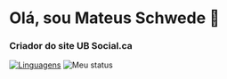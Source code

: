 # Olá, sou Mateus Schwede 👋
### Criador do site UB Social.ca

[![Linguagens](https://github-readme-stats.vercel.app/api/top-langs/?username=mateusschwede&langs_count=3&show_icons=true&theme=tokyonight)](https://github.com/anuraghazra/github-readme-stats)
![Meu status](https://github-readme-stats.vercel.app/api?username=mateusschwede&show_icons=true&theme=tokyonight)
